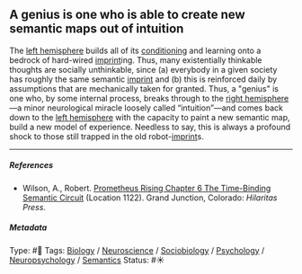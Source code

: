 ## A genius is one who is able to create new semantic maps out of intuition

The [left hemisphere](Left%20hemisphere.md) builds all of its [conditioning](Conditioning.md) and learning onto a bedrock of hard-wired [imprint](Imprint.md)ing. Thus, many existentially thinkable thoughts are socially unthinkable, since (a) everybody in a given society has roughly the same semantic [imprint](Imprint.md) and (b) this is reinforced daily by assumptions that are mechanically taken for granted. Thus, a "genius" is one who, by some internal process, breaks through to the [right hemisphere](Right%20hemisphere.md)—a minor neurological miracle loosely called “intuition”—and comes back down to the [left hemisphere](Left%20hemisphere.md) with the capacity to paint a new semantic map, build a new model of experience. Needless to say, this is always a profound shock to those still trapped in the old robot-[imprint](Imprint.md)s.

---

##### References

* Wilson, A., Robert. [Prometheus Rising Chapter 6 The Time-Binding Semantic Circuit](Prometheus%20Rising%20Chapter%206%20The%20Time-Binding%20Semantic%20Circuit.md) (Location 1122). Grand Junction, Colorado: *Hilaritas Press*.

##### Metadata

Type: #🔴 
Tags: [Biology]() / [Neuroscience](Neuroscience.md) / [Sociobiology]() / [Psychology](Psychology.md) / [Neuropsychology](Neuropsychology.md) / [Semantics](Semantics.md)
Status: #☀️ 
